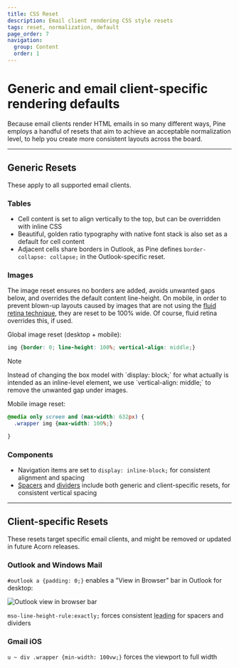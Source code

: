 ```yaml
---
title: CSS Reset
description: Email client rendering CSS style resets
tags: reset, normalization, default
page_order: 7
navigation:
  group: Content
  order: 1
---
```


# Generic and email client-specific rendering defaults

Because email clients render HTML emails in so many different ways, Pine employs a handful of resets that aim to achieve 
an acceptable normalization level, to help you create more consistent layouts across the board.

---

## Generic Resets

These apply to all supported email clients.

### Tables

- Cell content is set to align vertically to the top, but can be overridden with inline CSS
- Beautiful, golden ratio typography with native font stack is also set as a default for cell content
- Adjacent cells share borders in Outlook, as Pine defines `border-collapse: collapse;` in the Outlook-specific reset.

### Images

The image reset ensures no borders are added, avoids unwanted gaps below, and overrides the default content line-height. 
On mobile, in order to prevent blown-up layouts caused by images that are not using the [fluid retina technique](../pine/images/#fluid-retina), 
they are reset to be 100% wide. Of course, fluid retina overrides this, if used.

Global image reset (desktop + mobile):

```css
img {border: 0; line-height: 100%; vertical-align: middle;}
```

<div class="bg-blue-lightest border-l-4 border-blue p-4 mb-4" role="alert" id="better-image-reset">
  <p class="font-sans font-bold text-md text-blue-dark">Note</p>
  <div class="m-0 text-md text-blue-dark" markdown="1">Instead of changing the box model with `display: block;` for what actually is intended as an inline-level element, we use `vertical-align: middle;` to remove the unwanted gap under images.</div>
</div>

Mobile image reset:

```css
@media only screen and (max-width: 632px) {
  .wrapper img {max-width: 100%;}

}
```

### Components

- Navigation items are set to `display: inline-block;` for consistent alignment and spacing
- [Spacers](../spacer) and [dividers](../divider) include both generic and client-specific resets, for consistent vertical spacing

---

## Client-specific Resets

These resets target specific email clients, and might be removed or updated in future Acorn releases.

### Outlook and Windows Mail

`#outlook a {padding: 0;}` enables a "View in Browser" bar in Outlook for desktop:

![Outlook view in browser bar](/img/acorn/outlook-view-in-browser.png)

`mso-line-height-rule:exactly;` forces consistent <abbr class="cursor-default" title="Line height">leading</abbr> for spacers and dividers

### Gmail iOS

`u ~ div .wrapper {min-width: 100vw;}` forces the viewport to full width
